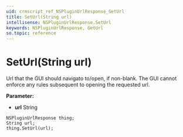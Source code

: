 ```yaml
---
uid: crmscript_ref_NSPluginUrlResponse_SetUrl
title: SetUrl(String url)
intellisense: NSPluginUrlResponse.SetUrl
keywords: NSPluginUrlResponse, GetUrl
so.topic: reference
---
```


# SetUrl(String url)

Url that the GUI should navigato to/open, if non-blank. The GUI cannot enforce any rules subsequent to opening the requested url.

**Parameter:** 
* **url** String

```crmscript
NSPluginUrlResponse thing;
String url;
thing.SetUrl(url);
```

